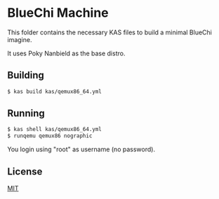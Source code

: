 # BlueChi Machine

This folder contains the necessary KAS files to build a minimal BlueChi imagine.

It uses Poky Nanbield as the base distro.

## Building

```sh
$ kas build kas/qemux86_64.yml
```

## Running

```sh
$ kas shell kas/qemux86_64.yml
$ runqemu qemux86 nographic
```

You login using "root" as username (no password).

## License

[MIT](./LICENSE)
